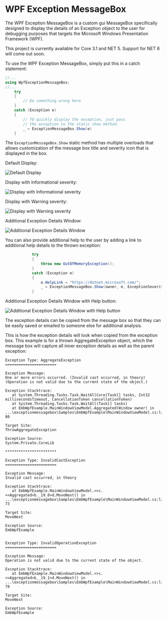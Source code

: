 WPF Exception MessageBox
===================

The WPF Exception MessageBox is a custom gui MessageBox specifically designed to display the details
of an Exception object to the user for debugging purposes that targets the Microsoft Windows Presentation
Framework (WPF).

This project is currently available for Core 3.1 and NET 5.  Support for NET 6 will come out soon.

To use the WPF Exception MessageBox, simply put this in a catch statement:

```csharp
//...
using WpfExceptionMessageBox;
//...
    try
    {
        // Do something wrong here
    }
    catch (Exception e)
    {
        // TO quickly display the exception, just pass
        // the exception to the static show method.
        _ = ExceptionMessageBox.Show(e)
    }
```

The `ExceptionMessageBox.Show` static method has multiple overloads that allows customization of the
message box title and severity icon that is displayed in the box.

Default Display:

![Default Display](https://github.com/rmboggs/ExceptionMessageBox/blob/main/Documentation/Images/Wpf/Default.PNG)

Display with Informational severity:

![Display with Informational severity](https://github.com/rmboggs/ExceptionMessageBox/blob/main/Documentation/Images/Wpf/Informational.PNG)

Display with Warning severity:

![Display with Warning severity](https://github.com/rmboggs/ExceptionMessageBox/blob/main/Documentation/Images/Wpf/Warning.PNG)

Additional Exception Details Window:

![Additional Exception Details Window](https://github.com/rmboggs/ExceptionMessageBox/blob/main/Documentation/Images/Wpf/AdditionalExceptionDetails.PNG)

You can also provide additional help to the user by adding a link to additional help details to the thrown exception:

```csharp
            try
            {
                throw new OutOfMemoryException();
            }
            catch (Exception e)
            {
                e.HelpLink = "https://dotnet.microsoft.com/";
                _ = ExceptionMessageBox.Show(owner, e, ExceptionSeverity.Warning);
            }
```

Additional Exception Details Window with Help button:

![Additional Exception Details Window with Help button](https://github.com/rmboggs/ExceptionMessageBox/blob/main/Documentation/Images/Wpf/AdditionalExceptionDetailsWithHelp.PNG)

The exception details can be copied from the message box so that they can be easily saved or emailed
to someone else for additional analysis.

This is how the exception details will look when copied from the exception box. This example is
for a thrown AggregateException object, which the message box will capture all inner exception
details as well as the parent exception:

```
Exception Type: AggregateException
=======================

Exception Message:
One or more errors occurred. (Invalid cast occurred, in theory) (Operation is not valid due to the current state of the object.)

Exception Stacktrace:
   at System.Threading.Tasks.Task.WaitAllCore(Task[] tasks, Int32 millisecondsTimeout, CancellationToken cancellationToken)
   at System.Threading.Tasks.Task.WaitAll(Task[] tasks)
   at EmbWpfExample.MainWindowViewModel.Aggregated(Window owner) in ...\exceptionmessagebox\Samples\EmbWpfExample\MainWindowViewModel.cs:line 80

Target Site:
ThrowAggregateException

Exception Source:
System.Private.CoreLib

***********************

Exception Type: InvalidCastException
=======================

Exception Message:
Invalid cast occurred, in theory

Exception Stacktrace:
   at EmbWpfExample.MainWindowViewModel.<>c.<<Aggregated>b__19_0>d.MoveNext() in ...\exceptionmessagebox\Samples\EmbWpfExample\MainWindowViewModel.cs:line 73

Target Site:
MoveNext

Exception Source:
EmbWpfExample


Exception Type: InvalidOperationException
=======================

Exception Message:
Operation is not valid due to the current state of the object.

Exception Stacktrace:
   at EmbWpfExample.MainWindowViewModel.<>c.<<Aggregated>b__19_1>d.MoveNext() in ...\exceptionmessagebox\Samples\EmbWpfExample\MainWindowViewModel.cs:line 78

Target Site:
MoveNext

Exception Source:
EmbWpfExample
```
